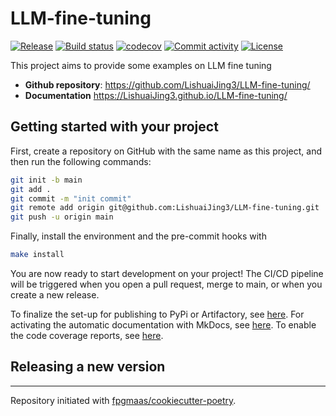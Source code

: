 # LLM-fine-tuning

[![Release](https://img.shields.io/github/v/release/LishuaiJing3/LLM-fine-tuning)](https://img.shields.io/github/v/release/LishuaiJing3/LLM-fine-tuning)
[![Build status](https://img.shields.io/github/actions/workflow/status/LishuaiJing3/LLM-fine-tuning/main.yml?branch=main)](https://github.com/LishuaiJing3/LLM-fine-tuning/actions/workflows/main.yml?query=branch%3Amain)
[![codecov](https://codecov.io/gh/LishuaiJing3/LLM-fine-tuning/branch/main/graph/badge.svg)](https://codecov.io/gh/LishuaiJing3/LLM-fine-tuning)
[![Commit activity](https://img.shields.io/github/commit-activity/m/LishuaiJing3/LLM-fine-tuning)](https://img.shields.io/github/commit-activity/m/LishuaiJing3/LLM-fine-tuning)
[![License](https://img.shields.io/github/license/LishuaiJing3/LLM-fine-tuning)](https://img.shields.io/github/license/LishuaiJing3/LLM-fine-tuning)

This project aims to provide some examples on LLM fine tuning

- **Github repository**: <https://github.com/LishuaiJing3/LLM-fine-tuning/>
- **Documentation** <https://LishuaiJing3.github.io/LLM-fine-tuning/>

## Getting started with your project

First, create a repository on GitHub with the same name as this project, and then run the following commands:

``` bash
git init -b main
git add .
git commit -m "init commit"
git remote add origin git@github.com:LishuaiJing3/LLM-fine-tuning.git
git push -u origin main
```

Finally, install the environment and the pre-commit hooks with 

```bash
make install
```

You are now ready to start development on your project! The CI/CD
pipeline will be triggered when you open a pull request, merge to main,
or when you create a new release.

To finalize the set-up for publishing to PyPi or Artifactory, see
[here](https://fpgmaas.github.io/cookiecutter-poetry/features/publishing/#set-up-for-pypi).
For activating the automatic documentation with MkDocs, see
[here](https://fpgmaas.github.io/cookiecutter-poetry/features/mkdocs/#enabling-the-documentation-on-github).
To enable the code coverage reports, see [here](https://fpgmaas.github.io/cookiecutter-poetry/features/codecov/).

## Releasing a new version



---

Repository initiated with [fpgmaas/cookiecutter-poetry](https://github.com/fpgmaas/cookiecutter-poetry).